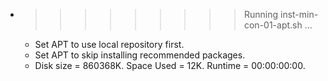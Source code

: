 * >>>>>>>>> Running inst-min-con-01-apt.sh ...
  * Set APT to use local repository first.
  * Set APT to skip installing recommended packages.
  * Disk size = 860368K. Space Used = 12K. Runtime = 00:00:00:00.
